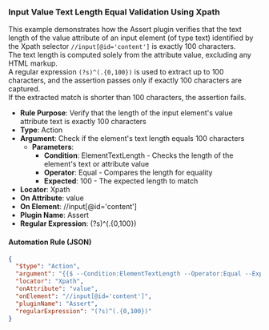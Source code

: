 ### Input Value Text Length Equal Validation Using Xpath

This example demonstrates how the Assert plugin verifies that the text length of the value attribute of an input element (of type text) identified by the Xpath selector `//input[@id='content']` is exactly 100 characters.  
The text length is computed solely from the attribute value, excluding any HTML markup.  
A regular expression `(?s)^(.{0,100})` is used to extract up to 100 characters, and the assertion passes only if exactly 100 characters are captured.  
If the extracted match is shorter than 100 characters, the assertion fails.

- **Rule Purpose**: Verify that the length of the input element's value attribute text is exactly 100 characters  
- **Type**: Action  
- **Argument**: Check if the element's text length equals 100 characters  
  - **Parameters**:  
    - **Condition**: ElementTextLength - Checks the length of the element's text or attribute value  
    - **Operator**: Equal - Compares the length for equality  
    - **Expected**: 100 - The expected length to match  
- **Locator**: Xpath  
- **On Attribute**: value  
- **On Element**: //input[@id='content']  
- **Plugin Name**: Assert  
- **Regular Expression**: (?s)^(.{0,100})

#### Automation Rule (JSON)

```json
{
  "$type": "Action",
  "argument": "{{$ --Condition:ElementTextLength --Operator:Equal --Expected:100}}",
  "locator": "Xpath",
  "onAttribute": "value",
  "onElement": "//input[@id='content']",
  "pluginName": "Assert",
  "regularExpression": "(?s)^(.{0,100})"
}
```
